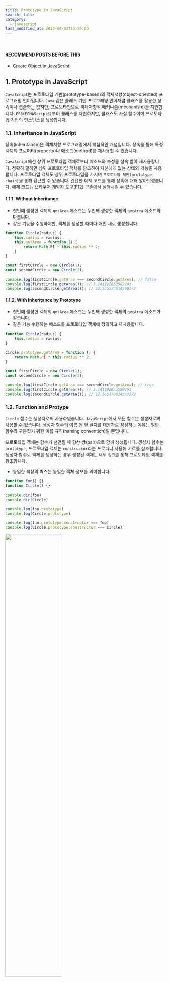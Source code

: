 ```yaml
---
title: Prototype in JavaScript
search: false
category:
  - javascript
last_modified_at: 2023-04-03T23:55:00
---
```


<br/>

#### RECOMMEND POSTS BEFORE THIS

* [Create Object in JavaScript][create-object-in-javascript-link]

## 1. Prototype in JavaScript

`JavaScript`는 프로토타입 기반(prototype-based)의 객체지향(object-oriented) 프로그래밍 언어입니다. 
`Java` 같은 클래스 기반 프로그래밍 언어처럼 클래스를 활용한 상속이나 캡슐화는 없지만, 프로토타입으로 객체지향적 메커니즘(mechanism)을 지원합니다. 
`ES6(ECMAScript6)`부터 클래스를 지원하지만, 클래스도 사실 함수이며 프로토타입 기반의 인스턴스를 생성합니다. 

### 1.1. Inheritance in JavaScript

상속(inheritance)은 객체지향 프로그래밍에서 핵심적인 개념입니다. 
상속을 통해 특정 객체의 프로퍼티(property)나 메소드(method)를 재사용할 수 있습니다. 

`JavaScript`에선 상위 프로토타입 객체로부터 메소드와 속성을 상속 받아 재사용합니다. 
정확히 말하면 상위 프로토타입 객체를 참조하여 자신에게 없는 상태와 기능을 사용합니다. 
프로토타입 객체도 상위 프로토타입을 가지며 `프로토타입 체인(prototype chain)`을 통해 접근할 수 있습니다. 
간단한 예제 코드를 통해 상속에 대해 알아보겠습니다. 
예제 코드는 브라우저 개발자 도구(F12) 콘솔에서 실행시킬 수 있습니다. 

#### 1.1.1. Without Inheritance

* 첫번째 생성한 객체의 `getArea` 메소드는 두번째 생성한 객체의 `getArea` 메소드와 다릅니다.
* 같은 기능을 수행하지만, 객체를 생성할 때마다 매번 새로 생성합니다.

```javascript
function Circle(radius) {
    this.radius = radius;
    this.getArea = function () {
        return Math.PI * this.radius ** 2;
    }
}

const firstCircle = new Circle(1);
const secondCircle = new Circle(2);

console.log(firstCircle.getArea === secondCircle.getArea); // false
console.log(firstCircle.getArea()); // 3.141592653589793
console.log(secondCircle.getArea()); // 12.566370614359172
```

#### 1.1.2. With Inheritance by Prototype

* 첫번째 생성한 객체의 `getArea` 메소드는 두번째 생성한 객체의 `getArea` 메소드가 같습니다.
* 같은 기능 수행하는 메소드를 프로토타입 객체에 정의하고 재사용합니다. 

```javascript
function Circle(radius) {
    this.radius = radius;
}

Circle.prototype.getArea = function () {
    return Math.PI * this.radius ** 2;
}

const firstCircle = new Circle(1);
const secondCircle = new Circle(2);

console.log(firstCircle.getArea === secondCircle.getArea); // true
console.log(firstCircle.getArea()); // 3.141592653589793
console.log(secondCircle.getArea()); // 12.566370614359172
```

### 1.2. Function and Protype

`Circle` 함수는 생성자로써 사용하였습니다. 
`JavaScript`에서 모든 함수는 생성자로써 사용할 수 있습니다. 
생성자 함수의 이름 맨 앞 글자를 대문자로 작성하는 이유는 일반 함수와 구분짓기 위한 이름 규칙(naming convention)일 뿐입니다. 

프로토타입 객체는 함수가 선언될 때 항상 쌍(pair)으로 함께 생성됩니다. 
생성자 함수는 `prototype`, 프로토타입 객체는 `constructor`라는 프로퍼티 사용해 서로를 참조합니다. 
생성자 함수로 객체를 생성하는 경우 생성된 객체는 `내부 링크`를 통해 프로토타입 객체를 참조합니다. 

* 동일한 색상의 박스는 동일한 객체 정보를 의미합니다.

```javascript
function foo() {}
function Circle() {}

console.dir(foo)
console.dir(Circle)

console.log(foo.prototype)
console.log(Circle.prototype)

console.log(foo.prototype.constructor === foo)
console.log(Circle.prototype.constructor === Circle)
```

<p align="left">
    <img src="/images/prototype-in-javascript-1.JPG" width="60%" class="image__border">
</p>

##### Constructor and Prototype

* `생성자 함수` 객체는 `prototype` 프로퍼티로 `생성자 함수 프로토타입` 객체를 참조합니다.
* `생성자 함수 프로토타입` 객체는 `constructor` 프로퍼티로 `생성자 함수` 객체를 참조합니다.

<p align="center">
    <img src="/images/prototype-in-javascript-2.JPG" width="80%" class="image__border">
</p>

#### 1.2.1. Without Inheritance

상속하지 않은 예제 코드에서 객체들은 다음과 같은 모습을 가집니다. 

* Circle 생성자 함수를 통해 두 개의 객체를 만듭니다.
    * `radius` 프로퍼티는 생성자 함수 내부에 정의되어 있습니다.
    * `getArea` 메소드는 생성자 함수 내부에 정의되어 있습니다.
* 생성자 함수 내부에 정의된 프로퍼티와 메소드는 객체가 만들어질 때 내부에 함께 생성됩니다.

<p align="center">
    <img src="/images/prototype-in-javascript-3.JPG" width="80%" class="image__border">
</p>

#### 1.2.2. With Inheritance by Prototype

상속 예제 코드에서 객체들은 다음과 같은 모습을 가집니다. 

* Circle 생성자 함수를 통해 두 개의 객체를 만듭니다.
    * `radius` 프로퍼티는 생성자 함수 내부에 정의되어 있습니다.
* Circle 생성자 함수의 프로토타입 객체에 `getArea` 메소드를 정의합니다.
* 생성자 함수 내부에 정의된 프로퍼티는 객체를 만들 때 객체 내부에 함께 생성됩니다.
* 프로토타입 객체에 정의한 메소드는 생성된 객체에는 존재하지 않습니다.
    * 객체 내부 링크를 통해 참조하는 프로토타입 객체의 기능을 재사용합니다. 

<p align="center">
    <img src="/images/prototype-in-javascript-4.JPG" width="80%" class="image__border">
</p>

## 2. `__proto__` Accessor Property

`console.dir` 함수로 객체 정보를 출력하면 `[[Prototype]]`이란 이름의 내부 슬롯을 볼 수 있습니다. 
`[[Prototype]]`은 해당 객체가 참조하는 상위 프로토타입 객체를 의미하지만, 직접 접근할 수 없습니다. 

```javascript
console.dir(circle.[[Prototype]]); // Uncaught SyntaxError: Unexpected token '['
```

함수 객체는 `prototype`이라는 프로퍼티를 통해 프로토타입 객체를 참조하듯이 `JavaScript` 세상 속 객체들은 `__proto__` 접근자 프로퍼티를 통해 프로토타입 객체를 참조합니다. 
함수 객체와 일반 객체는 서로 다른 프로퍼티를 통해 같은 객체를 바라보고 있습니다. 

```javascript
function Circle(radius) {
    this.radius = radius;
}

const circle = new Circle(1);

console.dir(circle);
console.dir(circle.__proto__ === Circle.prototype);
```

<p align="left">
    <img src="/images/prototype-in-javascript-5.JPG" width="60%" class="image__border">
</p>

## 3. Summary

위의 내용들을 다시 정리해보겠습니다. 
요약한 내용을 따라 객체들의 참조 모습을 직접 그려보면 이해하는데 큰 도움이 됩니다. 

* `함수A`가 존재합니다.
    * `함수A`를 선언하면 `함수A`가 생성자로 사용될 때 필요한 프로토타입 객체가 함께 생성됩니다.
    * `함수A`는 `prototype` 프로퍼티를 통해 자신의 프로토타입 객체를 참조합니다.
    * `함수A`의 프로토타입 객체는 `constructor` 프로퍼티를 통해 `함수A`를 참조합니다.
* `함수A`를 생성자로 사용해 만든 `객체A`가 존재합니다.
    * `객체A`는 `[[Prototype]]`이라는 내부 슬롯을 통해 자신의 프로토타입 객체를 참조합니다. 
    * `[[Prototype]]`를 직접 사용할 수 없으므로 `__proto__` 접근자 프로퍼티를 사용합니다.
    * `객체A`는 `함수A`를 통해 만들어졌으므로 `객체A.__proto__`가 가르키는 객체는 `함수A.prototype`과 동일합니다.

<p align="center">
    <img src="/images/prototype-in-javascript-6.JPG" width="80%" class="image__border">
</p>

### 3.1. Create Function

`JavaScript`에선 함수도 객체입니다. 
`function` 키워드를 통해 함수를 정의하는 행위는 Function 생성자를 통해 함수 객체를 만드는 것과 동일합니다. 
`sum`은 함수이기도 하기 때문에 `prototype` 프로퍼티를 가지고 있습니다. 

크롬에서 Function 생성자를 통해 함수를 생성하면 에러를 만납니다. 
이에 관련된 내용은 깃허브(github) 이슈를 참고바랍니다. 

* <https://github.com/w3c/trusted-types/wiki/Trusted-Types-for-function-constructor>

Function 생성자를 사용한 예제는 아래 사이트를 이용하시길 바랍니다. 

* <https://developer.mozilla.org/ko/docs/Web/JavaScript/Reference/Global_Objects/Function>

```javascript
const sum = function (a, b) {
    return a + b;
} 

console.dir(sum);
console.dir(sum.__proto__);
console.dir(sum.__proto__ === Function.prototype);
console.dir(sum.__proto__.constructor === Function);
```

<p align="left">
    <img src="/images/prototype-in-javascript-7.JPG" width="60%" class="image__border">
</p>

### 3.2. Create Object by Constructor

생성자로 만든 객체를 살펴보겠습니다. 
객체이므로 `prototype` 프로퍼티는 가지고 있지 않습니다. 

```javascript
function Circle(radius) {
    this.radius = radius;
}

const circle = new Circle(1);

console.dir(circle);
console.dir(circle.__proto__);
console.dir(circle.__proto__ === Circle.prototype);
console.dir(circle.__proto__.constructor === Circle);
```

<p align="left">
    <img src="/images/prototype-in-javascript-8.JPG" width="60%" class="image__border">
</p>

### 3.3. Create Literal Object

리터럴 방식으로 만든 객체를 살펴보겠습니다. 
객체이므로 `prototype` 프로퍼티는 가지고 있지 않습니다. 

```javascript
const foo = {
    value: 'Hello World'
};
// const foo = new Object();
// foo.value = 'Hello World';

console.dir(foo);
console.dir(foo.__proto__);
console.dir(foo.__proto__ === Object.prototype);
console.dir(foo.__proto__.constructor === Object);
```

<p align="left">
    <img src="/images/prototype-in-javascript-9.JPG" width="60%" class="image__border">
</p>

## CLOSING

향후 정리할 `프로토타입 체인`은 상속과 프로퍼티 검색을 위한 메커니즘을 제공합니다. 
상속을 통한 코드 재사용에 관련된 내용은 해당 포스트에서 알아보겠습니다. 

#### REFERENCE

* [모던 자바스크립트 Deep Dive 자바스크립트의 기본 개념과 동작 원리][modern-javascript-book-link]
* [인사이드 자바스크립트 Inside JavaScript 핵심 개념과 원리를 정확하게.][inside-javascript-book-link]
* <https://developer.mozilla.org/ko/docs/Learn/JavaScript/Objects/Object_prototypes>

[modern-javascript-book-link]: http://www.yes24.com/product/goods/92742567
[inside-javascript-book-link]: http://www.yes24.com/product/goods/37157296
[create-object-in-javascript-link]: https://junhyunny.github.io/javascript/create-object-in-javascript/